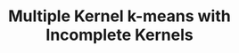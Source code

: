 ---
authors:
- firstname: Xinwang
  institute: NUDT
  lastname: Liu
- firstname: Miaomiao
  institute: NUDT
  lastname: Li
- firstname: Lei
  institute: NUDT
  lastname: Wang
- firstname: Yong
  institute: NUDT
  lastname: Dou
- firstname: Jinping
  institute: NUDT
  lastname: Yin
- firstname: En
  institute: NUDT
  lastname: Zhu
categories:
- liu16a
key: liu16a
layout: refuses
researchgate: 310506156_Multiple_Kernel_k-means_with_Incomplete_Kernels
section: pre
title: Multiple Kernel k-means with Incomplete Kernels
---